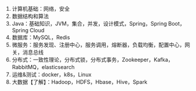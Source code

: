 1. 计算机基础：网络，安全
2. 数据结构和算法
3. Java：基础知识，JVM，集合，并发，设计模式，Spring，Spring Boot，Spring Cloud
4. 数据库：MySQL，Redis
5. 微服务：服务发现、注册中心，服务调用，熔断器，负载均衡，配置中心，网关，消息总线
6. 分布式：一致性理论，分布式锁，分布式事务，Zookeeper，Kafka，RabbitMQ，elasticsearch
7. 运维&测试：docker，k8s，Linux
8. 大数据【了解】：Hadoop，HDFS，Hbase，Hive，Spark
